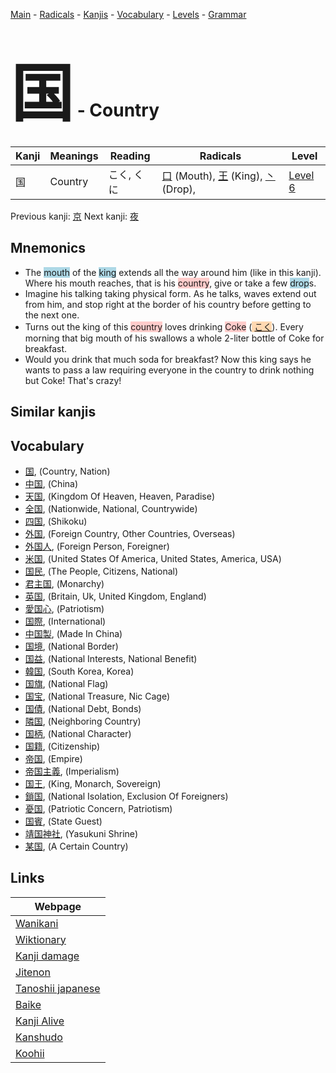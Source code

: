 <style> bigfont {font-size: 100px}</style>
[Main](../index.md) -
[Radicals](../radicals.md) -
[Kanjis](../kanjis.md) -
[Vocabulary](../vocabulary.md) -
[Levels](../levels.md) -
[Grammar](../grammar.md)
# <bigfont> 国</bigfont> - Country 

| Kanji | Meanings | Reading | Radicals | Level |
| --- | --- | --- | --- | --- |
| 国 | Country | こく, くに | [口](../radicals/口.md) (Mouth), [王](../radicals/王.md) (King), [丶](../radicals/丶.md) (Drop),  | [Level 6](../levels/wk_level6.md) |

Previous kanji: [京](京.md) Next kanji: [夜](夜.md) 

## Mnemonics
 * The <span style="background-color:#ADD8E6"> mouth</span> of the <span style="background-color:#ADD8E6"> king</span> extends all the way around him (like in this kanji). Where his mouth reaches, that is his <span style="background-color:#ffcccb"> country</span>, give or take a few <span style="background-color:#ADD8E6"> drop</span>s.
* Imagine his talking taking physical form. As he talks, waves extend out from him, and stop right at the border of his country before getting to the next one.
* Turns out the king of this <span style="background-color:#ffcccb"> country</span> loves drinking <span style="background-color:#ffcccb"> Coke</span> (<span style="background-color:#fed8b1"> [こく](https://jisho.org/search/こく)</span>). Every morning that big mouth of his swallows a whole 2-liter bottle of Coke for breakfast.
* Would you drink that much soda for breakfast? Now this king says he wants to pass a law requiring everyone in the country to drink nothing but Coke! That's crazy!


## Similar kanjis
 


## Vocabulary
 * [国](../vocabulary/国.md), (Country, Nation)
* [中国](../vocabulary/国.md), (China)
* [天国](../vocabulary/国.md), (Kingdom Of Heaven, Heaven, Paradise)
* [全国](../vocabulary/国.md), (Nationwide, National, Countrywide)
* [四国](../vocabulary/国.md), (Shikoku)
* [外国](../vocabulary/国.md), (Foreign Country, Other Countries, Overseas)
* [外国人](../vocabulary/国.md), (Foreign Person, Foreigner)
* [米国](../vocabulary/国.md), (United States Of America, United States, America, USA)
* [国民](../vocabulary/国.md), (The People, Citizens, National)
* [君主国](../vocabulary/国.md), (Monarchy)
* [英国](../vocabulary/国.md), (Britain, Uk, United Kingdom, England)
* [愛国心](../vocabulary/国.md), (Patriotism)
* [国際](../vocabulary/国.md), (International)
* [中国製](../vocabulary/国.md), (Made In China)
* [国境](../vocabulary/国.md), (National Border)
* [国益](../vocabulary/国.md), (National Interests, National Benefit)
* [韓国](../vocabulary/国.md), (South Korea, Korea)
* [国旗](../vocabulary/国.md), (National Flag)
* [国宝](../vocabulary/国.md), (National Treasure, Nic Cage)
* [国債](../vocabulary/国.md), (National Debt, Bonds)
* [隣国](../vocabulary/国.md), (Neighboring Country)
* [国柄](../vocabulary/国.md), (National Character)
* [国籍](../vocabulary/国.md), (Citizenship)
* [帝国](../vocabulary/国.md), (Empire)
* [帝国主義](../vocabulary/国.md), (Imperialism)
* [国王](../vocabulary/国.md), (King, Monarch, Sovereign)
* [鎖国](../vocabulary/国.md), (National Isolation, Exclusion Of Foreigners)
* [憂国](../vocabulary/国.md), (Patriotic Concern, Patriotism)
* [国賓](../vocabulary/国.md), (State Guest)
* [靖国神社](../vocabulary/国.md), (Yasukuni Shrine)
* [某国](../vocabulary/国.md), (A Certain Country)



## Links 

| Webpage |
| --- |
| [Wanikani          ](https://www.wanikani.com/kanji/国) |
| [Wiktionary        ](https://en.wiktionary.org/wiki/国) |
| [Kanji damage      ](http://www.kanjidamage.com/kanji/search?utf8=✓&q=国) |
| [Jitenon           ](https://jitenon.com/kanji/国) |
| [Tanoshii japanese ](https://www.tanoshiijapanese.com/dictionary/kanji.cfm?k=国) |
| [Baike             ](https://baike.baidu.com/item/国) |
| [Kanji Alive       ](https://app.kanjialive.com/国) |
| [Kanshudo          ](https://www.kanshudo.com/searchmn?q=国) |
| [Koohii            ](https://kanji.koohii.com/study/kanji/国) |
